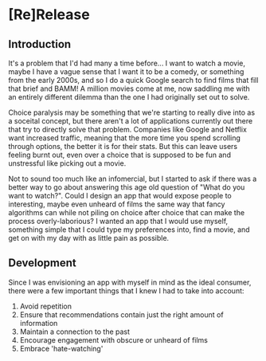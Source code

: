 # [Re]Release

## Introduction
It's a problem that I'd had many a time before... I want to watch a movie, maybe I have a vague sense that I want it to be a comedy, or something from the early 2000s, 
and so I do a quick Google search to find films that fill that brief and BAMM! A million movies come at me, now saddling me with an entirely different dilemma than the
one I had originally set out to solve.

Choice paralysis may be something that we're starting to really dive into as a soceital concept, but there aren't a lot of applications currently out there that try to directly
solve that problem. Companies like Google and Netflix want increased traffic, meaning that the more time you spend scrolling through options, the better it is for their stats.
But this can leave users feeling burnt out, even over a choice that is supposed to be fun and unstressful like picking out a movie.

Not to sound too much like an infomercial, but I started to ask if there was a better way to go about answering this age old question of "What do you want to watch?". Could I design an
app that would expose people to interesting, maybe even unheard of films the same way that fancy algorithms can while not piling on choice after choice that can make the process
overly-laborious? I wanted an app that I would use myself, something simple that I could type my preferences into, find a movie, and get on with my day with as little pain as possible.

## Development
Since I was envisioning an app with myself in mind as the ideal consumer, there were a few important things that I knew I had to take into account:

1. Avoid repetition
2. Ensure that recommendations contain just the right amount of information
3. Maintain a connection to the past
4. Encourage engagement with obscure or unheard of films
5. Embrace 'hate-watching'
